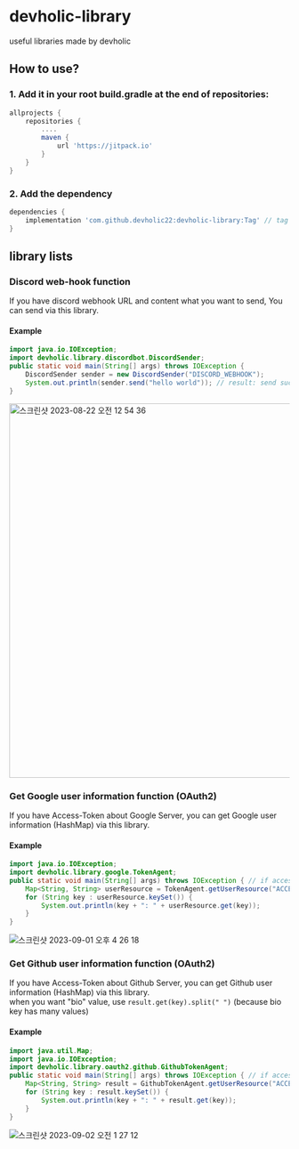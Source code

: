 # devholic-library
useful libraries made by devholic  

## How to use?
### 1. Add it in your root build.gradle at the end of repositories:
```groovy
allprojects {
    repositories {
        ....
        maven {
            url 'https://jitpack.io'
        }
    }
}
```
### 2. Add the dependency
```groovy
dependencies {
    implementation 'com.github.devholic22:devholic-library:Tag' // tag means the latest tag
}
```
## library lists
### Discord web-hook function
If you have discord webhook URL and content what you want to send, You can send via this library.
#### Example
```java
import java.io.IOException;
import devholic.library.discordbot.DiscordSender;
public static void main(String[] args) throws IOException {
    DiscordSender sender = new DiscordSender("DISCORD_WEBHOOK");
    System.out.println(sender.send("hello world")); // result: send success
}
```
<img width="673" alt="스크린샷 2023-08-22 오전 12 54 36" src="https://github.com/devholic22/devholic-library/assets/90085154/7fb318eb-b572-40df-9af2-e4bd90a72987">

### Get Google user information function (OAuth2)
If you have Access-Token about Google Server, you can get Google user information (HashMap) via this library.
#### Example
```java
import java.io.IOException;
import devholic.library.google.TokenAgent;
public static void main(String[] args) throws IOException { // if access-token has problem, IOException occur.
    Map<String, String> userResource = TokenAgent.getUserResource("ACCESS_TOKEN");
    for (String key : userResource.keySet()) {
        System.out.println(key + ": " + userResource.get(key));
    }
}
```
![스크린샷 2023-09-01 오후 4 26 18](https://github.com/devholic22/devholic-library/assets/90085154/74ff2bdf-e9af-48fe-99d8-502d299a8ef2)

### Get Github user information function (OAuth2)
If you have Access-Token about Github Server, you can get Github user information (HashMap) via this library.  
when you want "bio" value, use `result.get(key).split(" ")` (because bio key has many values)
#### Example
```java
import java.util.Map;
import java.io.IOException;
import devholic.library.oauth2.github.GithubTokenAgent;
public static void main(String[] args) throws IOException { // if access-token has problem, IOException occur.
    Map<String, String> result = GithubTokenAgent.getUserResource("ACCESS_TOKEN");
    for (String key : result.keySet()) {
        System.out.println(key + ": " + result.get(key));
    }
}
```
![스크린샷 2023-09-02 오전 1 27 12](https://github.com/devholic22/devholic-library/assets/90085154/4e6181e9-d18f-41dd-9f49-7930d8cf8b3a)
